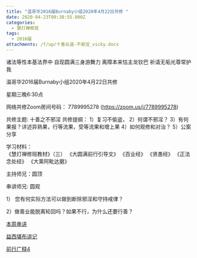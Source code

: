```yaml
---
title: "温哥华2016届Burnaby小组2020年4月22日共修 "
date: 2020-04-23T00:38:55.000Z
categories:
  - 慧灯禅修班
tags:
  - 2016届
attachments: /f/up/十善业道-不邪淫_vicky.docx
---
```

诸法等性本基法界中 自现圆满三身游舞力 离障本来怙主龙钦巴 祈请无垢光尊常护我

温哥华2016届Burnaby小组2020年4月22日共修 

星期三晚6:30点

网络共修Zoom房间号码： 7789995278 (<https://zoom.us/j/7789995278>)

共修主题: 十善之不邪淫
共修提纲：
1）复习不偷盗，
2）何谓不邪淫？
3）有何果报？详述异熟果，行等流果，受等流果和增上果
4）如何观修和对治？
5）公案分享

学习材料：  
《慧灯禅修班教材》（三） 
《大圆满前行引导文》
《百业经》
《贤愚经》
《正法念处经》
《大乘阿毗达磨》

主持师兄：圆顶

串讲师兄: 圆观

1） 您有何实际方法可以做到断除邪淫和守持戒律？ 

2）做善业能脱离轮回吗？如果不行，为什么还要行善？


[本周串讲](https://s3.ca-central-1.wasabisys.com/hddata/f.huidengchanxiu.net/hdv/f/up/十善业道-不邪淫_vicky.docx)

[益西堪布讲记](https://s3.ca-central-1.wasabisys.com/hddata/f.huidengchanxiu.net/hdv/f/up/因果益西.pdf)

[前行广释4](https://s3.ca-central-1.wasabisys.com/hddata/f.huidengchanxiu.net/hdv/f/up/前行广释4.pdf)
